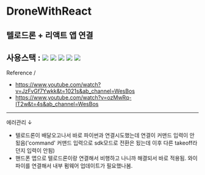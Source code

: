 # DroneWithReact
텔로드론 + 리액트 앱 연결
------
사용스택 : <img src="https://img.shields.io/badge/React-545454?style=flat-square&logo=react&logoColor=0094F5"/> <img src="https://img.shields.io/badge/Styled-Component-545454?style=flat-square&logo=styled-components&logoColor=0094F5"/> <img src="https://img.shields.io/badge/Node.js-545454?style=flat-square&logo=Node.js&logoColor=0094F5"/> <img src="https://img.shields.io/badge/Socket.io-545454?style=flat-square&logo=Socket.io&logoColor=0094F5"/>  <img src="https://img.shields.io/badge/Python-545454?style=flat-square&logo=Python&logoColor=0094F5"/>
------
Reference / 
 * https://www.youtube.com/watch?v=JzFvGf7Ywkk&t=1021s&ab_channel=WesBos
 * https://www.youtube.com/watch?v=ozMwRq-IT2w&t=4s&ab_channel=WesBos
------
에러관리 ↓
  * 텔로드론이 배달오고나서 바로 파이썬과 연결시도했는데 연결이 커맨드 입력이 안됬음('command' 커맨드 입력으로 sdk모드로 전환은 됬는데 이후 다른 takeoff라던지 입력이 안됨)
  * 핸드폰 앱으로 텔로드론이랑 연결해서 비행하고 나니까 해결되서 바로 적용됨. 와이파이를 연결해서 내부 펌웨어 업데이트가 필요했나봄.
